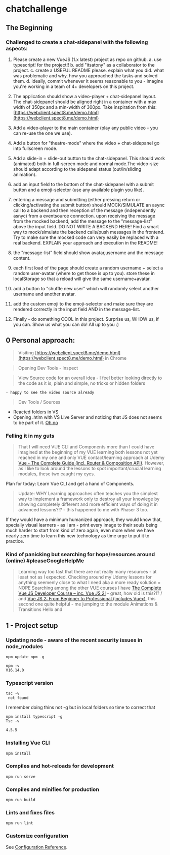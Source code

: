# chatchallenge

## The Beginning

### Challenged to create a chat-sidepanel with the following aspects:

1. Please create a new VueJS (1.x latest) project as repo on github.
   a. use typescript! for the project!!
   b. add "itsatony" as a collaborator to the project.
   c. create a USEFUL README please. explain what you did. what was problematic
   and why. how you approached the tasks and solved them.
   d. ideally, commit whenever it seems reasonable to you - imagine you're working in
   a team of 4+ developers on this project.

2. The application should show a video-player + chat-sidepanel layout. The chat-sidepanel
   should be aligned right in a container with a max width of 350px and a min-width of
   300px. Take inspiration from this: [https://webclient.spect8.me/demo.html](https://webclient.spect8.me/demo.html)

3. Add a video-player to the main container (play any public video - you can re-use the one
   we use).

4. Add a button for "theatre-mode" where the video + chat-sidepanel go into fullscreen
   mode.

5. Add a slide-in + slide-out button to the chat-sidepanel. This should work (animated) both
   in full-screen mode and normal mode.The video-size should adapt according to the
   sidepanel status (out/in/sliding animation).

6. add an input field to the bottom of the chat-sidepanel with a submit button and a
   emoji-selector (use any available plugin you like).

7. entering a message and submitting (either pressing return or clicking/activating the
   submit button) should MOCK/SIMULATE an async call to a backend and then reception of the message (independently asnyc) from a eventsource connection. upon receiving the message from the mocked backend, add the message to the "message-list" above the input field.
   DO NOT WRITE A BACKEND HERE! Find a smart way to mock/simulate the backend calls/push messages in the frontend. Try to make sure the mocked code can very easily be replaced with a real backend.
   EXPLAIN your approach and execution in the README!

8. the "message-list" field should show avatar,username and the message content.

9. each first load of the page should create a random username + select a random
   user-avatar (where to get those is up to you). store these in localStorage so that a reload
   will give the same username+avatar.

10. add a button to "shuffle new user" which will randomly select another username and
    another avatar.

11. add the custom emoji to the emoji-selector and make sure they are rendered correctly in the input field AND in the message-list.

12. Finally - do something COOL in this project. Surprise us, WHOW us, if you can. Show us what you can do! All up to you :)

## 0 Personal approach:

> Visiting [https://webclient.spect8.me/demo.html](https://webclient.spect8.me/demo.html) in Chrome

> Opening Dev Tools - Inspect

> View Source code for an overall idea - I feel better looking directly to the code as it is, plain and simple, no tricks or hidden folders

    - happy to see the video source already

> Dev Tools / Sources

-   Reacted folders in VS
-   Opening .htlm with VS Live Server and noticing that JS does not seems to be part of it. [Oh no](https://www.youtube.com/watch?t=12&v=fXLicO0CRvk&feature=youtu.be)

### Felling it in my guts

> That I will need VUE CLI and Components more than I could have imagined at the beginning of my VUE learning both lessons not yet reached in my one and only VUE contact/learning approach at Udemy [Vue - The Complete Guide (incl. Router & Composition API)](https://www.udemy.com/course/vuejs-2-the-complete-guide/). However, as I like to look around the lessons to spot important/crucial learning modules, these two caught my eyes.

Plan for today: Learn Vue CLI and get a hand of Components.

> Update: WHY Learning approaches often teaches you the simplest way to implement a framework only to destroy all your knowlege by showing completely different and more efficient ways of doing it in advanced lessons?!? - this happened to me with Phaser 3 too.

If they would have a minimum humanized approach, they would know that, specially visual learners - as I am - print every image to their souls being much harder to start from kind of zero again, even more when we have nearly zero time to learn this new technology as time urge to put it to practice.

### Kind of panicking but searching for hope/resources around (online) #pleaseGoogleHelpMe

> Learning way too fast that there are not really many resources - at least not as I expected.
> Checking around my Udemy lessons for anything seemenly close to what I need aka a more ready solution = NOPE
> Searching among the other VUE courses I have [The Complete Vue JS Developer Course – inc. Vue JS 2!](https://www.udemy.com/course/vue-js-2-the-full-guide-by-real-apps-vuex-router-node/) - great, how old is this?!? / and [Vue JS 2: From Beginner to Professional (includes Vuex)](https://www.udemy.com/course/vuejs-from-beginner-to-professional/l), this second one quite helpful - me jumping to the module Animations & Transitions Hello <templates></templates> and <script></script>

## 1 - Project setup

### Updating node - aware of the recent security issues in node_modules

```
npm update npm -g
```

```
npm -v
V16.14.0
```

### Typescript version

```
tsc -v
 not found
```

I remember doing thins not -g but in local folders so time to correct that

```
npm install typescript -g
Tsc -v

4.5.5
```

### Installing Vue CLI

```
npm install
```

### Compiles and hot-reloads for development

```
npm run serve
```

### Compiles and minifies for production

```
npm run build
```

### Lints and fixes files

```
npm run lint
```

### Customize configuration

See [Configuration Reference](https://cli.vuejs.org/config/).
